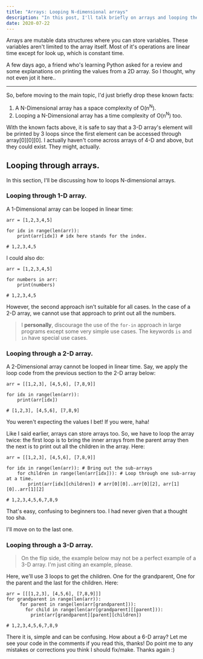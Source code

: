 ```yaml
---
title: "Arrays: Looping N-dimensional arrays"
description: "In this post, I'll talk briefly on arrays and looping them." 
date: 2020-07-22 
---
```



Arrays are mutable data structures where you can store variables. These variables aren't limited to the array itself. Most of it's operations are linear time except for look up, which is constant time.

A few days ago, a friend who's learning Python asked for a review and some explanations on printing the values from a 2D array. So I thought, why not even jot it here..

---

So, before moving to the main topic, I'd just briefly drop these known facts:

1. A N-Dimensional array has a space complexity of O(n<sup>N</sup>).
2. Looping a N-Dimensional array has a time complexity of O(n<sup>N</sup>) too.

With the known facts above, it is safe to say that a 3-D array's element will be printed by 3 loops since the first element can be accessed through array[0][0][0]. I actually haven't come across arrays of 4-D and above, but they could exist. They might, actually.

## Looping through arrays.

In this section, I'll be discussing how to loops N-dimensional arrays.

### Looping through 1-D array.

A 1-Dimensional array can be looped in linear time:

```python{codeTitle: Looping through a 1-D array I}
arr = [1,2,3,4,5]

for idx in range(len(arr)):
    print(arr[idx]) # idx here stands for the index.

# 1,2,3,4,5

```

I could also do:

```python{codeTitle: Looping through a 1-D array II }
arr = [1,2,3,4,5]

for numbers in arr:
    print(numbers)
    
# 1,2,3,4,5
```

However, the second approach isn't suitable for all cases. In the case of a 2-D array, we cannot use that approach to print out all the numbers. 
> I **personally**, discourage the use of the `for-in` approach in large programs except some very simple use cases. The keywords `is` and `in` have special use cases.

### Looping through a 2-D array.

A 2-Dimensional array cannot be looped in linear time. Say, we apply the loop code from the previous section to the 2-D array below:

```python{codeTitle: }
arr = [[1,2,3], [4,5,6], [7,8,9]]

for idx in range(len(arr)):
    print(arr[idx])
    
# [1,2,3], [4,5,6], [7,8,9]    
```

You weren't expecting the values I bet! If you were, haha!

Like I said earlier, arrays can store arrays too. So, we have to loop the array twice: the first loop is to bring the inner arrays from the parent array then the next is to print out all the children in the array. Here:

```python{codeTitle: Looping through a 2-D array}
arr = [[1,2,3], [4,5,6], [7,8,9]]

for idx in range(len(arr)): # Bring out the sub-arrays
    for children in range(len(arr[idx])): # Loop through one sub-array at a time.
        print(arr[idx][children]) # arr[0][0]..arr[0][2], arr[1][0]..arr[1][2]
        
# 1,2,3,4,5,6,7,8,9    
```

That's easy, confusing to beginners too. I had never given that a thought too sha.

I'll move on to the last one.

### Looping through a 3-D array.

> On the flip side, the example below may not be a perfect example of a 3-D array. I'm just citing an example, please.

Here, we'll use 3 loops to get the children. One for the grandparent, One for the parent and the last for the children. Here:


```python{codeTitle: Looping through a 3-D array}
arr = [[[1,2,3], [4,5,6], [7,8,9]]]
for grandparent in range(len(arr)):
     for parent in range(len(arr[grandparent])):
       for child in range(len(arr[grandparent][[parent])):
         print(arr[grandparent][parent][children])

# 1,2,3,4,5,6,7,8,9
``` 

There it is, simple and can be confusing. How about a 6-D array? Let me see your code in the comments if you read this, thanks! Do point me to any mistakes or corrections you think I should fix/make. Thanks again :)




